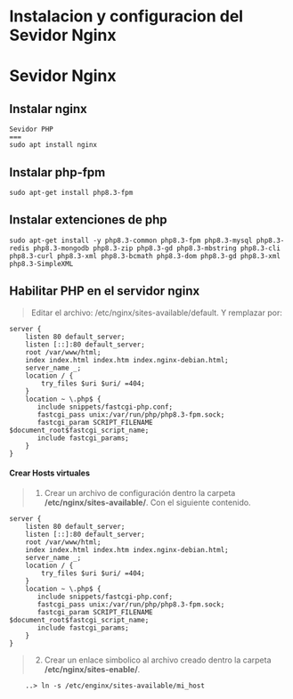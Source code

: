 Instalacion y configuracion del Sevidor Nginx
===
Sevidor Nginx
===

## Instalar nginx
```
Sevidor PHP
===
sudo apt install nginx
```
## Instalar php-fpm
```
sudo apt-get install php8.3-fpm
```
## Instalar extenciones de php
```
sudo apt-get install -y php8.3-common php8.3-fpm php8.3-mysql php8.3-redis php8.3-mongodb php8.3-zip php8.3-gd php8.3-mbstring php8.3-cli php8.3-curl php8.3-xml php8.3-bcmath php8.3-dom php8.3-gd php8.3-xml php8.3-SimpleXML
```
## Habilitar PHP en el servidor nginx
> Editar el archivo:  /etc/nginx/sites-available/default. Y remplazar por:

```
server {
	listen 80 default_server;
	listen [::]:80 default_server;
	root /var/www/html;
	index index.html index.htm index.nginx-debian.html;
	server_name _;
	location / {
		try_files $uri $uri/ =404;
	}
    location ~ \.php$ {
       include snippets/fastcgi-php.conf;
       fastcgi_pass unix:/var/run/php/php8.3-fpm.sock;
       fastcgi_param SCRIPT_FILENAME $document_root$fastcgi_script_name;
       include fastcgi_params;
    }    
}
```
#### Crear Hosts virtuales
> 1. Crear un archivo de configuración dentro la carpeta **/etc/nginx/sites-available/**. Con el siguiente contenido.
```
server {
	listen 80 default_server;
	listen [::]:80 default_server;
	root /var/www/html;
	index index.html index.htm index.nginx-debian.html;
	server_name _;
	location / {
		try_files $uri $uri/ =404;
	}
    location ~ \.php$ {
       include snippets/fastcgi-php.conf;
       fastcgi_pass unix:/var/run/php/php8.3-fpm.sock;
       fastcgi_param SCRIPT_FILENAME $document_root$fastcgi_script_name;
       include fastcgi_params;
    }    
}
```
> 2. Crear un enlace simbolico al archivo creado dentro la carpeta **/etc/nginx/sites-enable/**.
```
    ..> ln -s /etc/enginx/sites-available/mi_host
```
